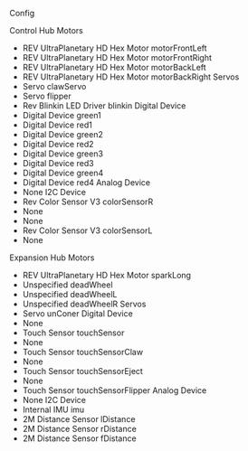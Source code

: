 Config

Control Hub
Motors
 - REV UltraPlanetary HD Hex Motor   motorFrontLeft
 - REV UltraPlanetary HD Hex Motor   motorFrontRight
 - REV UltraPlanetary HD Hex Motor   motorBackLeft
 - REV UltraPlanetary HD Hex Motor   motorBackRight
Servos
 - Servo clawServo
 - Servo flipper
 - Rev Blinkin LED Driver blinkin
Digital Device
 - Digital Device green1
 - Digital Device red1
 - Digital Device green2
 - Digital Device red2
 - Digital Device green3
 - Digital Device red3
 - Digital Device green4
 - Digital Device red4
Analog Device
 - None
I2C Device
 - Rev Color Sensor V3 colorSensorR
 - None
 - None
 - Rev Color Sensor V3 colorSensorL
 - None

Expansion Hub
Motors
 - REV UltraPlanetary HD Hex Motor   sparkLong
 - Unspecified deadWheel
 - Unspecified deadWheelL
 - Unspecified deadWheelR
Servos
 - Servo unConer
Digital Device
 - None
 - Touch Sensor touchSensor
 - None
 - Touch Sensor touchSensorClaw
 - None
 - Touch Sensor touchSensorEject
 - None
 - Touch Sensor touchSensorFlipper
Analog Device
 - None
I2C Device
 - Internal IMU imu
 - 2M Distance Sensor lDistance
 - 2M Distance Sensor rDistance
 - 2M Distance Sensor fDistance